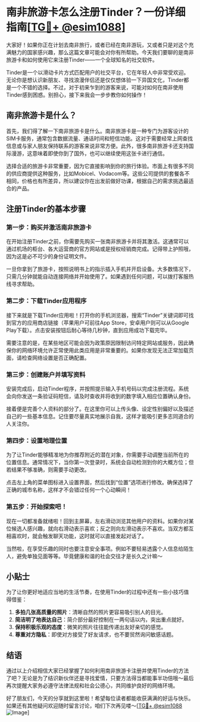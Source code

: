 # 南非旅游卡怎么注册Tinder？一份详细指南[[TG💪+ @esim1088](https://t.me/s/esim1088)]

大家好！如果你正在计划去南非旅行，或者已经在南非游玩，又或者只是对这个充满魅力的国家感兴趣，那么这篇文章可能会对你有所帮助。今天我们要聊的是南非旅游卡和如何使用它来注册Tinder——一个全球知名的社交软件。

Tinder是一个以滑动卡片方式匹配用户的社交平台，它在年轻人中非常受欢迎。无论你是想认识新朋友、寻找浪漫伴侣还是仅仅想体验一下异国文化，Tinder都是一个不错的选择。不过，对于初来乍到的游客来说，可能对如何在南非使用Tinder感到困惑。别担心，接下来我会一步步教你如何操作！

## 南非旅游卡是什么？

首先，我们得了解一下南非旅游卡是什么。南非旅游卡是一种专门为游客设计的SIM卡服务，通常包含数据流量、通话时间和短信功能。这对于需要经常上网查找信息或与家人朋友保持联系的游客来说非常方便。此外，很多南非旅游卡还支持国际漫游，这意味着即使你到了国外，也可以继续使用这张卡进行通信。

选择合适的旅游卡非常重要，因为它直接影响到你的旅行体验。市面上有很多不同的供应商提供这种服务，比如Mobicel、Vodacom等。这些公司提供的套餐各不相同，价格也有所差异，所以建议你在出发前做好功课，根据自己的需求挑选最适合的产品。

## 注册Tinder的基本步骤

### 第一步：购买并激活南非旅游卡

在开始注册Tinder之前，你需要先购买一张南非旅游卡并将其激活。这通常可以通过机场的柜台、各大运营商的官方网站或是授权经销商完成。记得带上护照哦，因为这是必不可少的身份证明文件。

一旦你拿到了旅游卡，按照说明书上的指示插入手机并开启设备。大多数情况下，只需几分钟就能自动连接网络并开始使用了。如果遇到任何问题，可以拨打客服热线寻求帮助。

### 第二步：下载Tinder应用程序

接下来就是下载Tinder应用啦！打开你的手机浏览器，搜索“Tinder”关键词即可找到官方的应用商店链接（苹果用户可前往App Store，安卓用户则可以从Google Play下载）。点击安装按钮后耐心等待几秒钟，直到应用成功下载完毕。

需要注意的是，在某些地区可能会因为政策原因限制访问特定网站或服务，因此确保你的网络环境允许正常使用此类应用是非常重要的。如果你发现无法正常加载页面，请检查网络设置是否正确配置。

### 第三步：创建账户并填写资料

安装完成后，启动Tinder程序，并按照提示输入手机号码以完成注册流程。系统会向你发送一条验证码短信，请及时查收并将收到的数字填入相应位置确认身份。

接着便是完善个人资料的部分了。在这里你可以上传头像、设定性别偏好以及描述自己的一些基本信息。记住要尽量真实地展示自我，这样才能吸引更多志同道合的人关注你。

### 第四步：设置地理位置

为了让Tinder能够精准地为你推荐附近的潜在对象，你需要手动调整当前所在的位置信息。通常情况下，当你第一次登录时，系统会自动检测到你的大概方位；但若结果不够准确，则需要手动更改。

点击左上角的菜单图标进入设置界面，然后找到“位置”选项进行修改。确保选择了正确的城市名称，这样才不会错过任何一个心动瞬间！

### 第五步：开始探索吧！

现在一切都准备就绪啦！回到主屏幕，左右滑动浏览其他用户的资料。如果你对某位候选人感兴趣，就向右滑动表示喜欢；反之则向左滑动表示不喜欢。当双方都互相喜欢时，就会触发聊天功能，这时就可以直接发起对话了。

当然啦，在享受乐趣的同时也要注意安全事项。例如不要轻易透露个人信息给陌生人，避免单独见面等等。毕竟健康和谐的社会交往才是长久之计嘛～

## 小贴士

为了让你更好地适应当地的生活节奏，在使用Tinder的过程中还有一些小技巧值得借鉴：

1. **多拍几张高质量的照片**：清晰自然的照片更容易吸引别人的目光。
2. **简洁明了地表达自己**：简介部分最好控制在一两句话以内，突出重点就好。
3. **保持积极乐观的态度**：微笑的照片往往能传递出友好亲切的感觉。
4. **尊重对方隐私**：即使对方接受了好友请求，也不要贸然询问敏感话题。

## 结语

通过以上介绍相信大家已经掌握了如何利用南非旅游卡注册并使用Tinder的方法了吧？无论是为了结识新伙伴还是寻找爱情，只要方法得当都能事半功倍哦～最后再次提醒大家务必遵守法律法规和社会公德心，共同维护良好的网络环境。

好了朋友们，今天的分享就到这里啦！希望每位读者都能收获满满的好运与快乐。如果还有其他疑问欢迎随时留言讨论，咱们下次再见喽～[[TG💪+ @esim1088](https://t.me/s/esim1088) ![Image](https://i.postimg.cc/4NQfJmqS/Snipaste-2025-05-13-00-14-12.png)]